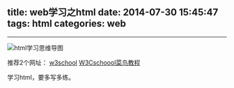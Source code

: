 title: web学习之html
date: 2014-07-30 15:45:47
tags: html
categories: web
---
<!--more-->
---

![html学习思维导图][1]


  推荐2个网址：
[w3school][2]
[W3Cschoool菜鸟教程][3]

学习html，要多写多练。


  [1]: /images/htmlxxdt.jpeg
  [2]: http://www.w3school.com.cn/index.html
  [3]: http://www.w3cschool.cc/